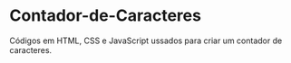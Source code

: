 # Contador-de-Caracteres
Códigos em HTML, CSS e JavaScript ussados para criar um contador de caracteres.
